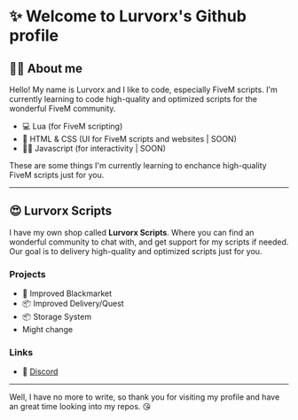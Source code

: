 # ✨ Welcome to Lurvorx's Github profile 

## 🙎‍♂️ About me
Hello! My name is Lurvorx and I like to code, especially FiveM scripts. I'm currently learning to code high-quality and optimized scripts for the wonderful FiveM community.

- 💻 Lua (for FiveM scripting)
- 🎨 HTML & CSS (UI for FiveM scripts and websites | SOON)
- 👨‍💻 Javascript (for interactivity | SOON)

These are some things I'm currently learning to enchance high-quality FiveM scripts just for you.

---

## 😍 Lurvorx Scripts
I have my own shop called **Lurvorx Scripts**. Where you can find an wonderful community to chat with, and get support for my scripts if needed. Our goal is to delivery high-quality and optimized scripts just for you.

### Projects
- 🔫 Improved Blackmarket
- 📦 Improved Delivery/Quest
- 📦 Storage System
- Might change 

### Links
- 💬 [Discord](https://discord.gg/Tzzsh8zVyQ)

---

Well, I have no more to write, so thank you for visiting my profile and have an great time looking into my repos. 😘
